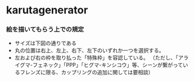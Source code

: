 # karutagenerator

### 絵を描いてもらう上での規定
* サイズは下図の通りである
* 丸の位置は右上、左上、右下、左下のいずれか一つを選択する。
* 左および右の枠を取り払った「特殊枠」を容認している。
（ただし、「アライグマ-フェネック」「PPP」「ヒグマ-キンシコウ」等、シーンが繋がっているフレンズに限る、カップリングの追加に関しては要相談）